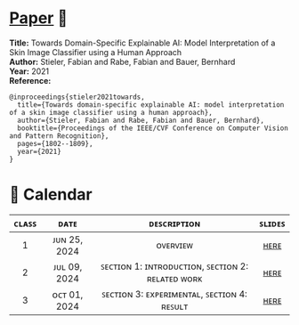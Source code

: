 # [Paper](https://drive.google.com/file/d/1eIdSXnHjDQwgVPWEDzKjkcZ2pJuGydm7/view) 👑
**Title:** Towards Domain-Specific Explainable AI: Model Interpretation of a Skin Image Classifier using a Human Approach  
**Author:** Stieler, Fabian and Rabe, Fabian and Bauer, Bernhard  
**Year:** 2021  
**Reference:**
```
@inproceedings{stieler2021towards,
  title={Towards domain-specific explainable AI: model interpretation of a skin image classifier using a human approach},
  author={Stieler, Fabian and Rabe, Fabian and Bauer, Bernhard},
  booktitle={Proceedings of the IEEE/CVF Conference on Computer Vision and Pattern Recognition},
  pages={1802--1809},
  year={2021}
}
```



# 📅 Calendar
|  ᴄʟᴀꜱꜱ  |     ᴅᴀᴛᴇ      |               ᴅᴇꜱᴄʀɪᴘᴛɪᴏɴ                          |   ꜱʟɪᴅᴇꜱ    |
|:-------:|:-------------:|:-----------------------------------------------:  |:---------:|
|    1    | ᴊᴜɴ 25, 2024  |  ᴏᴠᴇʀᴠɪᴇᴡ                                         |[ʜᴇʀᴇ](https://github.com/nattntn/DPDM2024/blob/main/Research%20Project/Slide/Update_25_06_67.pdf) |
|    2    | ᴊᴜʟ 09, 2024  | ꜱᴇᴄᴛɪᴏɴ 1: ɪɴᴛʀᴏᴅᴜᴄᴛɪᴏɴ,  ꜱᴇᴄᴛɪᴏɴ 2: ʀᴇʟᴀᴛᴇᴅ ᴡᴏʀᴋ  | [ʜᴇʀᴇ](https://github.com/nattntn/DPDM2024/blob/main/Research%20Project/Slide/Update_09_07_67.pdf)    |
|    3    | ᴏᴄᴛ 01, 2024  | ꜱᴇᴄᴛɪᴏɴ 3: ᴇxᴘᴇʀɪᴍᴇɴᴛᴀʟ,  ꜱᴇᴄᴛɪᴏɴ 4: ʀᴇꜱᴜʟᴛ  | [ʜᴇʀᴇ](https://github.com/nattntn/DPDM2024/blob/main/Research%20Project/Slide/Update_1_10_67.pdf)   |




